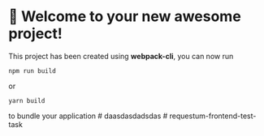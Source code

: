 # 🚀 Welcome to your new awesome project!

This project has been created using **webpack-cli**, you can now run

```
npm run build
```

or

```
yarn build
```

to bundle your application
#   d a a s d a s d a d s d a s  
 #   r e q u e s t u m - f r o n t e n d - t e s t - t a s k  
 
